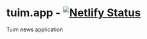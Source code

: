 # tuim.app - [![Netlify Status](https://api.netlify.com/api/v1/badges/310a5395-770d-4949-86e6-809f635cacfb/deploy-status)](https://app.netlify.com/sites/keen-bhabha-c5e3d0/deploys)
Tuim news application
